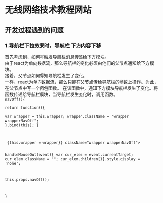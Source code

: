 # 无线网络技术教程网站    
## 开发过程遇到的问题    
### 1.导航栏下拉效果时，导航栏 下方内容下移        
  首先考虑到，如何将触发导航栏消息传递给下方模块。    
  由于react为单向数据流，那么导航栏的变化必须由他们的父节点通知给下方模块。    
  接着，父节点如何得知导航栏发生了变化。    
  一样，react为单向数据流，那么只能在父节点传给导航栏的参数上操作。为此，在父节点中写一个闭包函数。
在该函数中，通知下方模块导航栏发生了变化。将函数传递给导航栏模块，当导航栏发生变化时，调用函数。    
<code>navOff(){    
  return function(){    
    var wrapper = this.wrapper;
    wrapper.className = "wrapper wrapperNavOff";
  }.bind(this);
}

<TopWapper navOn={this.navOn()} navOff={this.navOff()}/>
<div ref={(wrapper) => {this.wrapper = wrapper}} className="wrapper wrapperNavOff">

handleMouseOut(event){
  var cur_elem = event.currentTarget;
  cur_elem.className = "";
  cur_elem.children[1].style.display = 'none';

  this.props.navOff();

}
 </code>    
